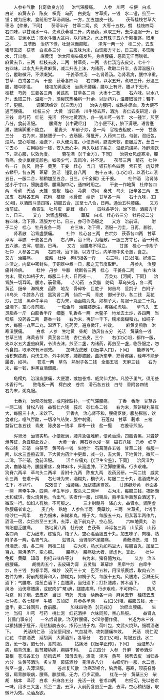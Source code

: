 <!-- { "loadSidebar": true } -->
　　人参补气散 【《奇效良方》】 　治气滞腰痛。　　人参　川芎　桔梗　白朮　白芷　麻黄去节　陈皮　枳壳　乌药　白姜炮　甘草炙，一钱　水二锺，煎至一锺；或为细末，食前用甘草汤调服。一方，加五加皮一钱。
　　茯苓桂枝甘草大枣汤 【仲景，下同】　　茯苓半斤　甘草二两，炙　大枣十五枚，劈　桂枝四两　　右四味，以甘澜水一斗，先煮茯苓减二升，内诸药，煮取三升，去滓温服一升，日三服。甘澜水法：取水斗置大盆内，以杓扬之，水上有珠子五六千颗相逐，取用之。
　　五苓散　治脐下悸，吐涎沫而颠眩。　　泽泻一两一分　桂二分，去皮　猪苓去皮　茯苓　白朮各三分　　右五味为末，白饮服方寸匕，日三服，多饮暖水，汗出愈。
　　麻黄汤　治太阳病头痛发热，身疼腰痛，恶风无汗而喘者。　　麻黄去节，三两　桂枝去皮，二两　甘草炙，一两　杏仁汤泡去皮尖，七十个　　右四味，以水九升先煮麻黄，减二升去上沫，内诸药，煮取二升半，去滓温服八合，覆取微汗，不须啜粥。
　　干姜苓朮汤　一名肾着汤。治肾着病，腰中冷重。　　甘草　白朮各二两　干姜　茯苓各四两　　右四味，以水五升，煮取三升，分温三服，腰中即温。
　　桂枝加黄芪汤　治黄汗腰痛，腰以上有汗，腰以下无汗。　　桂枝　芍药　生姜各三两　黄芪炙　甘草各二两　大枣十二枚　　右六味，以水八升，煮取三升，温服一升，须臾饮热稀粥一升余，以助药力，温覆取微汗；若不汗，更服。
　　调荣活络饮 【《三因方》】 　治失力腰闪，或跌扑瘀血，及大便不通而腰痛。　　桂枝三分　大黄　当归条　川牛膝去芦，酒洗　杏仁去皮研泥，各三钱　赤芍药　红花　羌活　怀生地黄酒洗，各一钱川芎一钱半　水一锺半，煎至八分，食前温服。
　　腰痛方 【《中藏经》】 　治小便不利，脐下满硬，语言蹇滞，腰痛脚重不能立。　　瞿麦头　车前子炒，各一两　官桂去粗皮，一分　甘遂三分　　右为末，獖猪腰子一个，去筋膜，薄批开，入药末二钱，匀装，湿纸包，煨熟，空心嚼服，酒送下，以大便为度。小便赤利，脐腹未软，更服后方。葱白一寸去心　　右用硇砂一钱，安入葱心中，两头以线子系之，湿纸包煨熟，冷醇酒送下，空心服，以效为度。
　　菊花酒 【《千金方》，下同】 　治男女风虚寒冷，腰背痛，食少羸瘦无颜色，嘘吸少气，去风冷，补不足。　　茯苓三两　菊花　杜仲各一斤　防风　附子　黄芪　干姜　桂心　当归　钗石斛各四两　紫石英　肉苁蓉去鳞甲，各五两　萆薢　独活　锺乳各八两　　右十五味，(口父)咀，以酒七斗渍五日，一服二合，稍稍加至五合，日三。《千金翼》无干姜。
　　杜仲酒　治肾脉逆小于寸口，膀胱虚寒，腰痛胸中动，通四时用之。　　干姜一作地黄　杜仲各四两　萆薢　羌活　天雄　蜀椒　桂心　芎藭　防风　秦艽　乌头　细辛各三两　五加皮　石斛各五两　花粉　桔梗　地骨皮　续断　甘草各一两　　右十九味，(口父)咀，以酒四斗渍四宿，初服五合，加至七八合，日再。通治五种腰痛。　　又方　治前证。
　　桑寄生　牡丹皮　鹿茸　桂心
　　四味各等分，治下筛，酒服方寸匕，日三。　　又方　治肾虚腰痛。
　　萆薢　白朮　桂心各三分　牡丹皮二分　　右四味，治下筛，酒服方寸匕，日三，亦可作汤服之　　又方　治前证。
　　附子二分　桂心　牡丹皮各一两
　　右三味，治下筛，酒服一刀圭，日再，甚验。
　　肾着散　治肾虚腰痛。
　　杜仲　桂心各三两　白朮炒　茯苓各四两　甘草　泽泻　半膝　干姜各三两　　右八味，治下筛，为粗散，一服三方寸匕，酒一升煮五六沸，去滓，顿服，日再。　　又方　治腰疼不得立。
　　甘遂　桂心一作附子　杜仲　人参各二两　　右四味，治下筛，以方寸匕，内羊肾中炙令熟，食之。　　又方　治腰痛。
　　萆薢　杜仲　枸杞根各一斤
　　右三味，(口父)咀，好酒三斗渍之，内罂中密封头，于铜器中煮一日，服之无节度取醉。
　　丹参丸　治腰痛并冷痹。
　　杜仲　丹参　牛膝　续断各三两　桂心　干姜各二两　　右六味为末，蜜丸如梧子大，每服二十丸，日再夜一。
　　万灵丸 【河间，下同】 　治肾脏一切耳鸣，腰疼，筋骨痛。　　赤芍药　五灵脂　防风　草乌头炮，各二两　黄芪　细辛　海桐皮　茵陈　地龙　骨碎补　巨胜子　何首乌　蔓荆子　白附子　川乌头　牛膝各八钱　黑狗肾二两　仙朮一两　青皮　御米子炒，各二钱　芫花炒，三钱　黑牵牛半两　　右为末，酒面糊为丸，如桐子大，每服十丸至二十丸，温酒下，空心食前服。
　　一粒金丹　治腰膝走注，疼痛如虎啮。　　草乌头　五灵脂各一斤　白胶香半斤　细墨　乳香各一两　木鳖子　地龙去土炒，各四两　当归焙　没药各二两　麝香一钱　　右为末，再研一千下，糯米面糊和丸，如桐子大，每服一丸至二丸，温酒下，吃药罢，遍身微汗，神效。
　　麻黄复煎散　治寒湿腰痛。
　　白朮　人参　生地黄　柴胡　防风各五分　羌活　黄蘗各一钱　甘草三钱　麻黄去节　黄芪各二钱　杏仁去皮，三个　　右(口父)咀，都作一服，先以水五大盏煎麻黄，令沸去沫，煎至二盏，内诸药，再煎至一盏，临卧服之，勿令食饱，取渐次有汗则效。
　　加味龙虎散 【《医学入门》，下同】 　能养肾气，治积聚症瘕，内伤生冷，外中风寒，腰脚膝胫，曲折挛拳，筋骨疼痛，经年不能步履者，如神。　　苍朮一两　草乌　熟附子各二钱　全蝎五钱　天麻三钱　　右为末，每一钱，淋黑豆酒调服。

　　龟樗丸　治湿痰腰痛，大便泄，或加苍朮、威灵仙尤妙。凡腔子里气，须用些木香行气。　　败龟板一两　樗白皮　苍朮　滑石各五钱　白芍　香附各四钱　　右为末，粥丸服。

　　七香丸　治郁闷忧思，或闪挫跌扑，一切气滞腰痛。　　丁香　香附　甘草各一两二钱　甘松八钱　益智仁六钱　莪朮　砂仁各二钱　　右为末，蒸饼糊丸菉豆大，每服三十丸，米饮下。
　　异香丸　治心肾不和，腰痛伛偻，腹胁膨胀，饮食难化，噫气吞酸，一切冷气结聚，腹中刺痛。　　石莲肉　甘草　莪朮　三棱　益智仁各五钱　青皮　陈皮各一钱半　厚朴一钱　盐一撮　　右姜枣煎服。

　　泻肾汤　治肾实热，小便胀满，腰背急强难解，便黄舌燥，四肢青黑，耳聋梦泄等证，急宜服此救之。　　大黄一合，用石器水浸一宿　磁石八钱　元参　细辛各四钱　芒硝　白茯苓　黄芩各一钱　生地汁　石菖蒲各五钱　甘草二钱　每服一两，以水三盏煎去滓，下大黄内药汁中更煮，减一分，去大黄，下地黄汁，微煎一二沸，下芒硝，食前温服。
　　活血应痛丸 【《卫生宝鉴》，下同】 　治风湿为病，血脉凝滞，腰腿重疼，身体麻木，头面虚肿，下注脚膝重痛，行步艰难。　　狗脊六两半　草乌头二两半　香附十九两　陈皮九两　没药另研，一两二钱　威灵仙三两　苍朮十两　　右七味为末，酒糊丸，桐子大，每服二三十丸，温酒或热水任下，不以时。
　　克效饼子　治腰痛，及腿膝痛累效。　　廿遂麸炒黄　荞面各一两　黑牵牛净，四两，半生半炒，取头未二两半　　右为末，每服三钱，夜卧滴水和成饼，慢火烧黄色，令出气，实者作一服，烂嚼后，煎半生半熟葱白酒送下，微取一行。如妇人有胎，不可服之。
　　三才封髓丹　降心火，益肾水，肾阴虚败腰痛者宜之。　　麦门冬　熟地　人参各半两　黄蘗炒，三两　甘草炙，七钱半　缩砂仁一两半　　右为细末，米糊和丸，梧子大，每服五十丸，用苁蓉半两作片，酒浸一宿，次日煎至三五沸，去滓，送下前丸子，空心服。
　　六味地黄丸　治肾阳虚乏腰痛。
　　熟地黄八两　牡丹皮　白茯苓　泽泻各三两　山茱萸　山药各四两　　右为细末，炼蜜丸，梧子大，空心温酒服五十丸。加五味子、肉桂、熟附子各一两，名肾气丸。
　　滋肾丸　治肾阴不足腰痛。
　　黄蘗酒洗，焙　知母酒洗，焙，各二两　肉桂二钱　　右为末，熟水丸如鸡豆大，每服百丸，加至二百丸，百沸汤下，空心服。
　　腰痛方　腰痛脉大者，肾虚也，宜此。　　杜仲　龟板　黄蘗　知母　枸杞五味各等分　　右为末，猪脊髓为丸。
　　又方　治五般腰痛。
　　胡桃肉五个，去皮研为膏　五灵脂　萆薢炒　黑牵牛炒　白牵牛炒，各三钱　狗脊半两，微炒　没药三十文　巴豆五粒，用湿纸裹煨，取肉去油　　右件为末，将前胡桃膏和入，酢糊丸，如桐子大，每服十五丸。风腰疼，豆淋无灰酒下；气腰疼，煨葱白酒下；血腰痛，当归酒下；打扑腰疼，苏木酒下。
　　防风汤　治伤寒腰痛，或皮肉(疒帬)痹，腿膝疼痛，行步艰难，不可俯仰。　　防风　芎藭　附子炮，去皮脐　当归　芍药　羌活　续断各一两　麻黄去节　桂枝去皮　杜仲炙，各七钱半　牛膝　五加皮　丹参各半两　　右(口父)咀，每服五钱，水一盏半，姜二钱同煎，食前服。
　　加味四物汤 【《元戎》】 　治瘀血腰痛。　　生地　当归　川芎　芍药　桃仁泥　红花酒拌　六味同煎，空心热服。
　　益肾丸 【《儒门事亲》】 　一名煨肾散，治闪挫腰痛，水湿停蓄作痛。　　甘遂为末三钱　以獖猪腰子批开，用盐椒腌去水，掺药三钱于内，荷叶包，文武火烧熟，细嚼酒送下。
　　羌活桃仁汤　治坠堕闪挫，气血凝滞，攻刺腰痛神效。　　羌活　桃仁泥　红花　牛膝酒洗　延胡索　大黄酒拌，各等分　　右(口父)咀，每服五钱，水二盏，葱一根，煎七分，食前服。
　　拈痛汤 【《医学正传》，下同】 　治湿热为病，肩背沉重，肢节腰胁痛，胸膈不利。　　白朮四分　人参　升麻　苦参酒炒　葛根　苍朮各五分　防风去芦　知母去毛，酒洗　泽泻　黄芩　猪苓去皮　当归各六分　生黄芩酒洗　炙甘草　茵陈酒炒　羌活各八分　　右细切作一服，水二盏，煎至一盏，去滓温服。
　　苍朮复煎散　治寒湿相合，脑后痛，恶寒，项筋脊骨强，肩背膝眼病，腰痛，膝膑痛，无力，行步沉重。　　红花一分　黄蘗三分　柴胡　槁本　泽泻　白朮　升麻各五分　羌活一钱　苍朮四两　　右细切，先以苍朮一味，用水三大盏，煎至二盏，去滓，入前药复煎至一盏，去滓，空心稍热服，取微汗为效。忌酒及欲。

